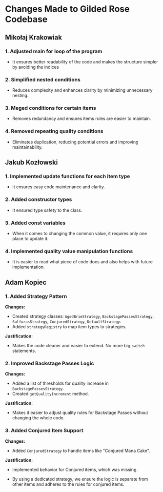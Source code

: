 # Changes Made to Gilded Rose Codebase

## Mikołaj Krakowiak

### 1. Adjusted main for loop of the program
- It ensures better readability of the code and makes the structure simpler by avoiding the indices

### 2. Simplified nested conditions
- Reduces complexity and enhances clarity by minimizing unnecessary nesting.

### 3. Meged conditions for certain items
- Removes redundancy and ensures items rules are easier to maintain.

### 4. Removed repeating quality conditions
- Eliminates duplication, reducing potential errors and improving maintainability.


## Jakub Kozłowski

### 1. Implemented update functions for each item type
- It ensures easy code maintenance and clarity.

### 2. Added constructor types
- It ensured type safety to the class.

### 3. Added const variables
- When it comes to changing the common value, it requires only one place to update it.

### 4. Implemented quality value manipulation functions
- It is easier to read what piece of code does and also helps with future implementation.

## Adam Kopiec
### 1. Added Strategy Pattern

**Changes:**
- Created strategy classes: `AgedBrieStrategy`, `BackstagePassesStrategy`, `SulfurasStrategy`, `ConjuredStrategy`, `DefaultStrategy`.
- Added `strategyRegistry` to map item types to strategies.

**Justification:**
- Makes the code cleaner and easier to extend. No more big `switch` statements.

### 2. Improved Backstage Passes Logic

**Changes:**
- Added a list of thresholds for quality increase in `BackstagePassesStrategy`.
- Created `getQualityIncrement` method.

**Justification:**
- Makes it easier to adjust quality rules for Backstage Passes without changing the whole code.

### 3. Added Conjured Item Support

**Changes:**
- Added `ConjuredStrategy` to handle items like "Conjured Mana Cake".

**Justification:**
- Implemented behavior for Conjured items, which was missing.

- By using a dedicated strategy, we ensure the logic is separate from other items and adheres to the rules for conjured items.
